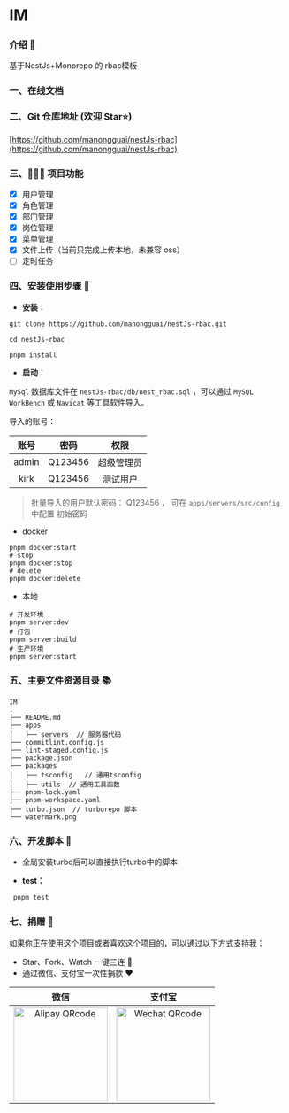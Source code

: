 # IM

### 介绍 📖

基于NestJs+Monorepo 的 rbac模板

### 一、在线文档


### 二、Git 仓库地址 (欢迎 Star⭐)

[https://github.com/manongguai/nestJs-rbac](https://github.com/manongguai/nestJs-rbac)

### 三、🔨🔨🔨 项目功能

* [X] 用户管理
* [X] 角色管理
* [X] 部门管理
* [X] 岗位管理
* [X] 菜单管理
* [X] 文件上传（当前只完成上传本地，未兼容 oss）
* [ ] 定时任务

### 四、安装使用步骤 📑

- **安装：**

```shell
git clone https://github.com/manongguai/nestJs-rbac.git

cd nestJs-rbac

pnpm install
```

- **启动：**

```MySql``` 数据库文件在 ```nestJs-rbac/db/nest_rbac.sql``` ，可以通过 ```MySQL WorkBench``` 或 ```Navicat``` 等工具软件导入。

导入的账号：

|   账号  |  密码   |    权限    |
| :-----: | :-----: | :--------: |
|  admin  |  Q123456  | 超级管理员 |
|  kirk   | Q123456 | 测试用户   |

> 批量导入的用户默认密码： Q123456 ， 可在 ```apps/servers/src/config``` 中配置 初始密码

* docker
  
```shell
pnpm docker:start
# stop
pnpm docker:stop
# delete
pnpm docker:delete

```

* 本地
  
```shell
# 开发环境
pnpm server:dev
# 打包
pnpm server:build
# 生产环境
pnpm server:start

```

### 五、主要文件资源目录 📚

```text
IM
.
├── README.md
├── apps
│   ├── servers  // 服务器代码
├── commitlint.config.js
├── lint-staged.config.js
├── package.json
├── packages
│   ├── tsconfig   // 通用tsconfig
│   ├── utils  // 通用工具函数
├── pnpm-lock.yaml
├── pnpm-workspace.yaml
├── turbo.json  // turborepo 脚本
└── watermark.png
```

### 六、开发脚本 🧩

- 全局安装turbo后可以直接执行turbo中的脚本

- **test：**

```javascript
 pnpm test
```

### 七、捐赠 🍵

如果你正在使用这个项目或者喜欢这个项目的，可以通过以下方式支持我：

- Star、Fork、Watch 一键三连 🚀
- 通过微信、支付宝一次性捐款 ❤

|                                        微信                                        |                                        支付宝                                        |
| :--------------------------------------------------------------------------------: | :----------------------------------------------------------------------------------: |
| <img src="http://admin.kirk.wang/images/weixin.png" alt="Alipay QRcode" width=170> | <img src="http://admin.kirk.wang/images/zhifubao.png" alt="Wechat QRcode" width=170> |
